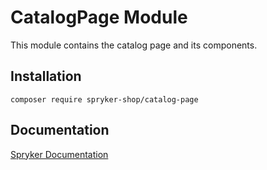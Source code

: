 # CatalogPage Module

This module contains the catalog page and its components.

## Installation

```
composer require spryker-shop/catalog-page
```

## Documentation

[Spryker Documentation](https://academy.spryker.com)
